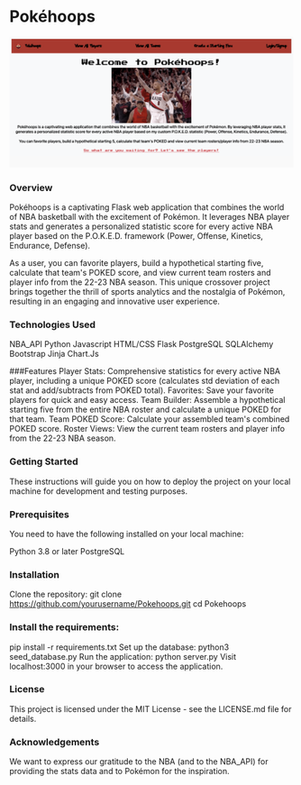 Pokéhoops
===========

![hi_dame](https://github.com/clarkeand/PokeHoops/blob/main/static/Pokehoops_Homepage.png?raw=true)

### Overview
Pokéhoops is a captivating Flask web application that combines the world of NBA basketball with the excitement of Pokémon. It leverages NBA player stats and generates a personalized statistic score for every active NBA player based on the P.O.K.E.D. framework (Power, Offense, Kinetics, Endurance, Defense).

As a user, you can favorite players, build a hypothetical starting five, calculate that team's POKED score, and view current team rosters and player info from the 22-23 NBA season. This unique crossover project brings together the thrill of sports analytics and the nostalgia of Pokémon, resulting in an engaging and innovative user experience.

### Technologies Used
NBA_API
Python
Javascript
HTML/CSS
Flask
PostgreSQL
SQLAlchemy
Bootstrap
Jinja
Chart.Js

###Features
Player Stats: Comprehensive statistics for every active NBA player, including a unique POKED score (calculates std deviation of each stat and add/subtracts from POKED total).
Favorites: Save your favorite players for quick and easy access.
Team Builder: Assemble a hypothetical starting five from the entire NBA roster and calculate a unique POKED for that team.
Team POKED Score: Calculate your assembled team's combined POKED score.
Roster Views: View the current team rosters and player info from the 22-23 NBA season.

### Getting Started
These instructions will guide you on how to deploy the project on your local machine for development and testing purposes.

### Prerequisites
You need to have the following installed on your local machine:

Python 3.8 or later
PostgreSQL

### Installation
Clone the repository:
git clone https://github.com/yourusername/Pokehoops.git
cd Pokehoops

### Install the requirements:
pip install -r requirements.txt
Set up the database:
python3 seed_database.py
Run the application:
python server.py
Visit localhost:3000 in your browser to access the application.

### License

This project is licensed under the MIT License - see the LICENSE.md file for details.

### Acknowledgements

We want to express our gratitude to the NBA (and to the NBA_API) for providing the stats data and to Pokémon for the inspiration.